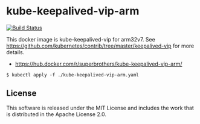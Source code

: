 # kube-keepalived-vip-arm

[![Build Status](https://travis-ci.org/superbrothers/kube-keepalived-vip-arm.svg?branch=master)](https://travis-ci.org/superbrothers/kube-keepalived-vip-arm)

This docker image is kube-keepalived-vip for arm32v7. See https://github.com/kubernetes/contrib/tree/master/keepalived-vip for more details.

- https://hub.docker.com/r/superbrothers/kube-keepalived-vip-arm/

```
$ kubectl apply -f ./kube-keepalived-vip-arm.yaml
```

## License

This software is released under the MIT License and includes the work that is distributed in the Apache License 2.0.
